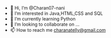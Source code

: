 - 👋 Hi, I’m @Charan07-nani
- 👀 I’m interested in Java,HTML,CSS and SQL
- 🌱 I’m currently learning Python
- 💞️ I’m looking to collaborate on ...
- 📫 How to reach me charanatelly@gmail.com

<!---
Charan07-nani/Charan07-nani is a ✨ special ✨ repository because its `README.md` (this file) appears on your GitHub profile.
You can click the Preview link to take a look at your changes.
--->
